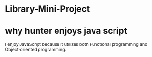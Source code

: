 # Library-Mini-Project

# why hunter enjoys java script
I enjoy JavaScript because it utilizes both Functional programming and Object-oriented programming.